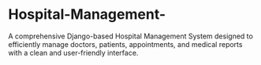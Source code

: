 # Hospital-Management-
A comprehensive Django-based Hospital Management System designed to efficiently manage doctors, patients, appointments, and medical reports with a clean and user-friendly interface.
